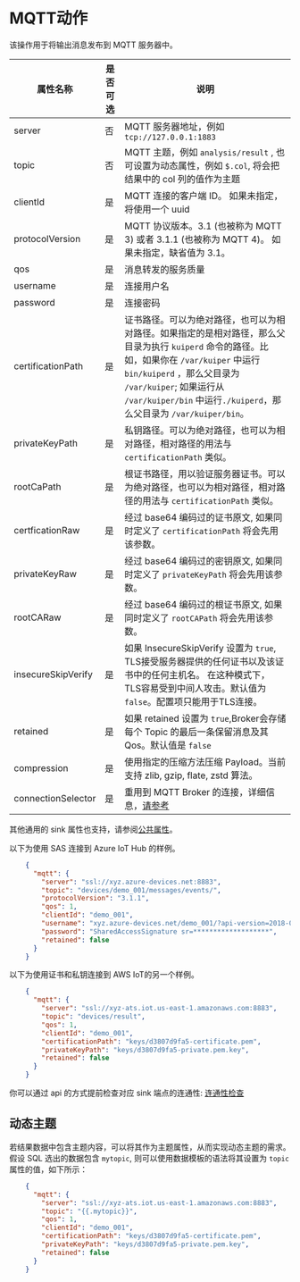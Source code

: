 # MQTT动作

该操作用于将输出消息发布到 MQTT 服务器中。

| 属性名称               | 是否可选 | 说明                                                                                                                                                                                        |
|--------------------|------|-------------------------------------------------------------------------------------------------------------------------------------------------------------------------------------------|
| server             | 否    | MQTT  服务器地址，例如 `tcp://127.0.0.1:1883`                                                                                                                                                     |
| topic              | 否    | MQTT 主题，例如 `analysis/result` , 也可设置为动态属性，例如 `$.col`, 将会把结果中的 col 列的值作为主题                                                                                                                  |
| clientId           | 是    | MQTT 连接的客户端 ID。 如果未指定，将使用一个 uuid                                                                                                                                                          |
| protocolVersion    | 是    | MQTT 协议版本。3.1 (也被称为 MQTT 3) 或者 3.1.1 (也被称为 MQTT 4)。 如果未指定，缺省值为 3.1。                                                                                                                       |
| qos                | 是    | 消息转发的服务质量                                                                                                                                                                                 |
| username           | 是    | 连接用户名                                                                                                                                                                                     |
| password           | 是    | 连接密码                                                                                                                                                                                      |
| certificationPath  | 是    | 证书路径。可以为绝对路径，也可以为相对路径。如果指定的是相对路径，那么父目录为执行 `kuiperd` 命令的路径。比如，如果你在 `/var/kuiper` 中运行 `bin/kuiperd` ，那么父目录为 `/var/kuiper`; 如果运行从 `/var/kuiper/bin` 中运行`./kuiperd`，那么父目录为 `/var/kuiper/bin`。 |
| privateKeyPath     | 是    | 私钥路径。可以为绝对路径，也可以为相对路径，相对路径的用法与 `certificationPath` 类似。                                                                                                                                    |
| rootCaPath         | 是    | 根证书路径，用以验证服务器证书。可以为绝对路径，也可以为相对路径，相对路径的用法与 `certificationPath` 类似。                                                                                                                         |
| certficationRaw    | 是   | 经过 base64 编码过的证书原文, 如果同时定义了 `certificationPath` 将会先用该参数。       |
| privateKeyRaw      | 是   | 经过 base64 编码过的密钥原文, 如果同时定义了 `privateKeyPath` 将会先用该参数。       |
| rootCARaw          | 是   | 经过 base64 编码过的根证书原文, 如果同时定义了 `rootCAPath` 将会先用该参数。        |
| insecureSkipVerify | 是    | 如果 InsecureSkipVerify 设置为 `true`, TLS接受服务器提供的任何证书以及该证书中的任何主机名。 在这种模式下，TLS容易受到中间人攻击。默认值为 `false`。配置项只能用于TLS连接。                                                                              |
| retained           | 是    | 如果 retained 设置为 `true`,Broker会存储每个 Topic 的最后一条保留消息及其 Qos。默认值是 `false`                                                                                                                        |
| compression        | 是    | 使用指定的压缩方法压缩 Payload。当前支持 zlib, gzip, flate, zstd  算法。                                                                                                                                     |
| connectionSelector | 是    | 重用到 MQTT Broker 的连接，详细信息，[请参考](../../sources/builtin/mqtt.md#connectionselector)                                                                                                          |

其他通用的 sink 属性也支持，请参阅[公共属性](../overview.md#公共属性)。

以下为使用 SAS 连接到 Azure IoT Hub 的样例。

```json
    {
      "mqtt": {
        "server": "ssl://xyz.azure-devices.net:8883",
        "topic": "devices/demo_001/messages/events/",
        "protocolVersion": "3.1.1",
        "qos": 1,
        "clientId": "demo_001",
        "username": "xyz.azure-devices.net/demo_001/?api-version=2018-06-30",
        "password": "SharedAccessSignature sr=*******************",
        "retained": false
      }
    }
```

以下为使用证书和私钥连接到 AWS IoT的另一个样例。

```json
    {
      "mqtt": {
        "server": "ssl://xyz-ats.iot.us-east-1.amazonaws.com:8883",
        "topic": "devices/result",
        "qos": 1,
        "clientId": "demo_001",
        "certificationPath": "keys/d3807d9fa5-certificate.pem",
        "privateKeyPath": "keys/d3807d9fa5-private.pem.key",
        "retained": false
      }
    }
```

你可以通过 api 的方式提前检查对应 sink 端点的连通性: [连通性检查](../../../api/restapi/connection.md#连通性检查)

## 动态主题

若结果数据中包含主题内容，可以将其作为主题属性，从而实现动态主题的需求。假设 SQL 选出的数据包含 `mytopic`, 则可以使用数据模板的语法将其设置为 `topic` 属性的值，如下所示：

```json
    {
      "mqtt": {
        "server": "ssl://xyz-ats.iot.us-east-1.amazonaws.com:8883",
        "topic": "{{.mytopic}}",
        "qos": 1,
        "clientId": "demo_001",
        "certificationPath": "keys/d3807d9fa5-certificate.pem",
        "privateKeyPath": "keys/d3807d9fa5-private.pem.key",
        "retained": false
      }
    }
```
